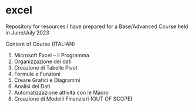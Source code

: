 # excel
Repository for resources I have prepared for a Base/Advanced Course held in June/July 2023 


Content of Course (ITALIAN)

1) Microsoft Excel – il Programma
2) Organizzazione dei dati
3) Creazione di Tabelle Pivot
4) Formule e Funzioni
5) Creare Grafici e Diagrammi
6) Analisi dei Dati
7) Automatizzazione attività con le Macro
8) Creazione di Modelli Finanziari (OUT OF SCOPE)
